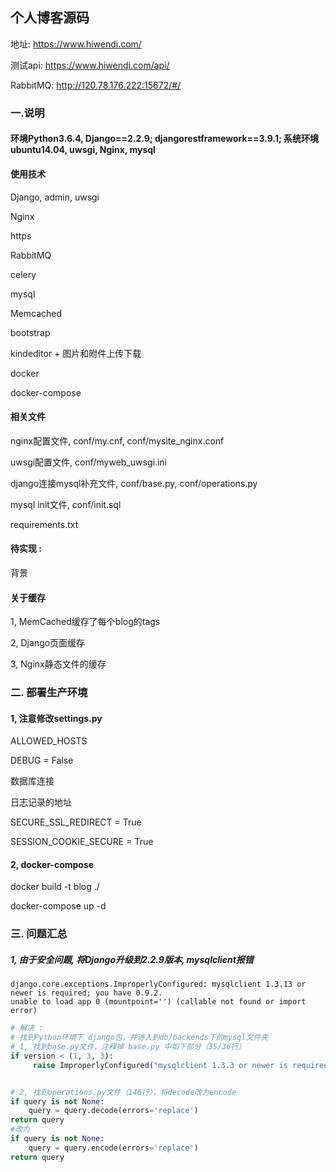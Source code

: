## 个人博客源码
地址: https://www.hiwendi.com/

测试api: https://www.hiwendi.com/api/

RabbitMQ: http://120.78.176.222:15672/#/

### 一.说明

#### 环境Python3.6.4, Django==2.2.9; djangorestframework==3.9.1; 系统环境ubuntu14.04, uwsgi, Nginx, mysql
#### 使用技术

Django, admin, uwsgi

Nginx

https

RabbitMQ

celery

mysql

Memcached

bootstrap

kindeditor + 图片和附件上传下载

docker

docker-compose


#### 相关文件

nginx配置文件, conf/my.cnf, conf/mysite_nginx.conf

uwsgi配置文件, conf/myweb_uwsgi.ini

django连接mysql补充文件, conf/base.py, conf/operations.py

mysql init文件, conf/init.sql

requirements.txt


#### 待实现 :

背景


#### 关于缓存

1, MemCached缓存了每个blog的tags

2, Django页面缓存

3, Nginx静态文件的缓存


### 二. 部署生产环境

#### 1, 注意修改settings.py
ALLOWED_HOSTS

DEBUG = False

数据库连接

日志记录的地址

SECURE_SSL_REDIRECT = True

SESSION_COOKIE_SECURE = True

#### 2, docker-compose
docker build -t blog ./

docker-compose up -d



### 三. 问题汇总
##### 1, 由于安全问题, 将Django升级到2.2.9版本, mysqlclient报错
```
django.core.exceptions.ImproperlyConfigured: mysqlclient 1.3.13 or newer is required; you have 0.9.2.
unable to load app 0 (mountpoint='') (callable not found or import error)
```

```python
# 解决 : 
# 找到Python环境下 django包，并进入到db/backends下的mysql文件夹
# 1, 找到base.py文件，注释掉 base.py 中如下部分（35/36行）
if version < (1, 3, 3):
     raise ImproperlyConfigured("mysqlclient 1.3.3 or newer is required; you have %s" % Database.__version__)


# 2, 找到operations.py文件（146行），将decode改为encode
if query is not None:
    query = query.decode(errors='replace')
return query
#改为
if query is not None:
    query = query.encode(errors='replace')
return query
```
